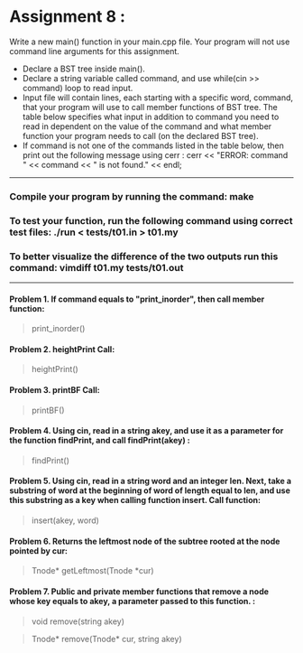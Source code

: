 # Assignment 8 : 

Write a new main() function in your main.cpp file. Your program will not use command line arguments for this assignment.
- Declare a BST tree inside main().
- Declare a string variable called command, and use
while(cin >> command)
loop to read input.
- Input file will contain lines, each starting with a specific word, command, that your program will use to call member functions of BST tree. The table below specifies what input in addition to command you need to read in dependent on the value of the command and what member function your program needs to call (on the declared BST tree).
- If command is not one of the commands listed in the table below, then print out the following message using cerr :
cerr << "ERROR: command " << command << " is not found." << endl;

----------------------------------------------------------------------------------

### Compile your program by running the command: make
### To test your function, run the following command using correct test files: ./run < tests/t01.in > t01.my
### To better visualize the difference of the two outputs run this command: vimdiff t01.my tests/t01.out
----------------------------------------------------------------------------------

#### Problem 1. If command equals to "print_inorder", then call member function: 
> print_inorder()

#### Problem 2. heightPrint Call: 
> heightPrint()

#### Problem 3. printBF Call:
> printBF()

#### Problem 4. Using cin, read in a string akey, and use it as a parameter for the function findPrint, and call findPrint(akey) : 
> findPrint()

#### Problem 5. Using cin, read in a string word and an integer len. Next, take a substring of word at the beginning of word of length equal to len, and use this substring as a key when calling function insert. Call function: 
> insert(akey, word)

#### Problem 6. Returns the leftmost node of the subtree rooted at the node pointed by cur: 
> Tnode* getLeftmost(Tnode *cur)

#### Problem 7. Public and private member functions that remove a node whose key equals to akey, a parameter passed to this function. : 
> void remove(string akey)

> Tnode* remove(Tnode* cur, string akey)





